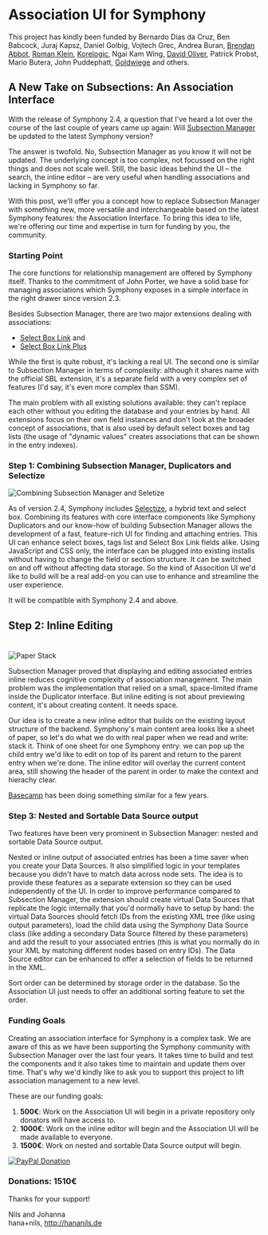 # Association UI for Symphony

This project has kindly been funded by Bernardo Dias da Cruz, Ben Babcock, Juraj Kapsz, Daniel Golbig, Vojtech Grec, Andrea Buran, [Brendan Abbot](http://bloodbone.ws/), [Roman Klein](http://romanklein.com), [Korelogic](http://korelogic.co.uk/), Ngai Kam Wing, [David Oliver](http://doliver.co.uk/), Patrick Probst, Mario Butera, John Puddephatt, [Goldwiege](http://www.goldwiege.de/) and others. 

## A New Take on Subsections: An Association Interface

With the release of Symphony 2.4, a question that I've heard a lot over the course of the last couple of years came up again: Will [Subsection Manager](https://github.com/hananils/subsectionmanager) be updated to the latest Symphony version?

The answer is twofold. No, Subsection Manager as you know it will not be updated. The underlying concept is too complex, not focussed on the right things and does not scale well. Still, the basic ideas behind the UI – the search, the inline editor – are very useful when handling associations and lacking in Symphony so far. 

With this post, we'll offer you a concept how to replace Subsection Manager with something new, more versatile and interchangeable based on the latest Symphony features: the Association Interface. To bring this idea to life, we're offering our time and expertise in turn for funding by you, the community.

### Starting Point

The core functions for relationship management are offered by Symphony itself. Thanks to the commitment of John Porter, we have a solid base for managing associations which Symphony exposes in a simple interface in the right drawer since version 2.3.

Besides Subsection Manager, there are two major extensions dealing with associations:

- [Select Box Link](https://github.com/symphonycms/selectbox_link_field) and
- [Select Box Link Plus](https://github.com/TwistedInteractive/selectbox_link_field_plus)

While the first is quite robust, it's lacking a real UI. The second one is similar to Subsection Manager in terms of complexity: although it shares name with the official SBL extension, it's a separate field with a very complex set of features (I'd say, it's even more complex than SSM).

The main problem with all existing solutions available: they can't replace each other without you editing the database and your entries by hand. All extensions focus on their own field instances and don't look at the broader concept of associations, that is also used by default select boxes and tag lists (the usage of "dynamic values" creates associations that can be shown in the entry indexes).

### Step 1: Combining Subsection Manager, Duplicators and Selectize

![Combining Subsection Manager and Seletize](http://projekte.nilshoerrmann.de/screenshots/association-ui_combining.png)

As of version 2.4, Symphony includes [Selectize](http://brianreavis.github.io/selectize.js/), a hybrid text and select box. Combining its features with core interface components like Symphony Duplicators and our know-how of building Subsection Manager allows the development of a fast, feature-rich UI for finding and attaching entries. This UI can enhance select boxes, tags list and Select Box Link fields alike. Using JavaScript and CSS only, the interface can be plugged into existing installs without having to change the field or section structure. It can be switched on and off without affecting data storage. So the kind of Assocition UI we'd like to build will be a real add-on you can use to enhance and streamline the user experience.

It will be compatible with Symphony 2.4 and above.

## Step 2: Inline Editing
#
![Paper Stack](http://projekte.nilshoerrmann.de/screenshots/association-ui_paper-stack.png)

Subsection Manager proved that displaying and editing associated entries inline reduces cognitive complexity of association management. The main problem was the implementation that relied on a small, space-limited iframe inside the Duplicator interface. But inline editing is not about previewing content, it's about creating content. It needs space.

Our idea is to create a new inline editor that builds on the existing layout structure of the backend. Symphony's main content area looks like a sheet of paper, so let's do what we do with real paper when we read and write: stack it. Think of one sheet for one Symphony entry: we can pop up the child entry we'd like to edit on top of its parent and return to the parent entry when we're done. The inline editor will overlay the current content area, still showing the header of the parent in order to make the context and hierachy clear.

[Basecamp](http://signalvnoise.com/posts/3111-basecamp-next-ui-preview) has been doing something similar for a few years.

### Step 3: Nested and Sortable Data Source output

Two features have been very prominent in Subsection Manager: nested and sortable Data Source output. 

Nested or inline output of associated entries has been a time saver when you create your Data Sources. It also simplified logic in your templates because you didn't have to match data across node sets. The idea is to provide these features as a separate extension so they can be used independently of the UI. In order to improve performance compared to Subsection Manager, the extension should create virtual Data Sources that replicate the logic internally that you'd normally have to setup by hand: the virtual Data Sources should fetch IDs from the existing XML tree (like using output parameters), load the child data using the Symphony Data Source class (like adding a secondary Data Source filtered by these parameters) and add the result to your associated entries (this is what you normally do in your XML by matching different nodes based on entry IDs). The Data Source editor can be enhanced to offer a selection of fields to be returned in the XML.

Sort order can be determined by storage order in the database. So the Association UI just needs to offer an additional sorting feature to set the order. 

### Funding Goals

Creating an association interface for Symphony is a complex task. We are aware of this as we have been supporting the Symphony community with Subsection Manager over the last four years. It takes time to build and test the components and it also takes time to maintain and update them over time. That's why we'd kindly like to ask you to support this project to lift association management to a new level.

These are our funding goals:

1. **500€**: Work on the Association UI will begin in a private repository only donators will have access to.
2. **1000€**: Work on the inline editor will begin and the Association UI will be made available to everyone.
3. **1500€**: Work on nested and sortable Data Source output will begin.

[![PayPal Donation](https://www.paypalobjects.com/en_US/i/btn/btn_donate_LG.gif)](https://www.paypal.com/cgi-bin/webscr?cmd=_s-xclick&hosted_button_id=YAVPERDXP89TC)

### Donations: 1510€  

Thanks for your support!

Nils and Johanna   
hana+nils, <http://hananils.de>
